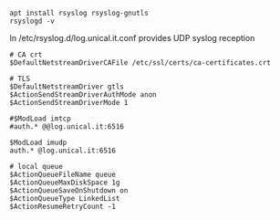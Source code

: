 
````
apt install rsyslog rsyslog-gnutls
rsyslogd -v
````

In /etc/rsyslog.d/log.unical.it.conf provides UDP syslog reception

````
# CA crt
$DefaultNetstreamDriverCAFile /etc/ssl/certs/ca-certificates.crt

# TLS
$DefaultNetstreamDriver gtls
$ActionSendStreamDriverAuthMode anon
$ActionSendStreamDriverMode 1

#$ModLoad imtcp
#auth.* @@log.unical.it:6516

$ModLoad imudp
auth.* @log.unical.it:6516

# local queue
$ActionQueueFileName queue
$ActionQueueMaxDiskSpace 1g
$ActionQueueSaveOnShutdown on
$ActionQueueType LinkedList
$ActionResumeRetryCount -1
````
